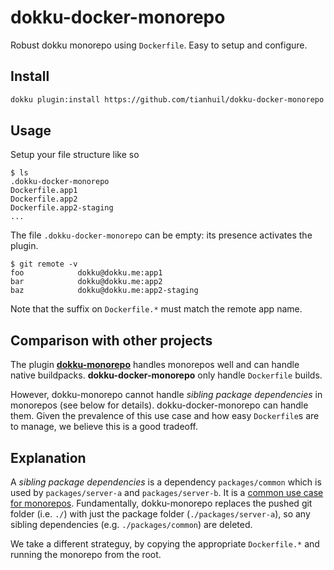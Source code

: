 # dokku-docker-monorepo
Robust dokku monorepo using `Dockerfile`.  Easy to setup and configure.

## Install
```bash
dokku plugin:install https://github.com/tianhuil/dokku-docker-monorepo
```

## Usage
Setup your file structure like so

```
$ ls
.dokku-docker-monorepo
Dockerfile.app1
Dockerfile.app2
Dockerfile.app2-staging
...
```

The file `.dokku-docker-monorepo` can be empty: its presence activates the plugin.

```
$ git remote -v
foo            dokku@dokku.me:app1
bar            dokku@dokku.me:app2
baz            dokku@dokku.me:app2-staging
```

Note that the suffix on `Dockerfile.*` must match the remote app name.

## Comparison with other projects
The plugin [**dokku-monorepo**](https://github.com/notpushkin/dokku-monorepo) handles monorepos well and can handle native buildpacks.  **dokku-docker-monorepo** only handle `Dockerfile` builds.

However, dokku-monorepo cannot handle *sibling package dependencies* in monorepos (see below for details).  dokku-docker-monorepo can handle them.  Given the prevalence of this use case and how easy `Dockerfile`s are to manage, we believe this is a good tradeoff.

## Explanation
A *sibling package dependencies* is a dependency `packages/common` which is used by `packages/server-a` and `packages/server-b`.  It is a [common use case for monorepos](https://medium.com/@NiGhTTraX/how-to-set-up-a-typescript-monorepo-with-lerna-c6acda7d4559).  Fundamentally, dokku-monorepo replaces the pushed git folder (i.e. `./`) with just the package folder (`./packages/server-a`), so any sibling dependencies (e.g. `./packages/common`) are deleted.

We take a different strateguy, by copying the appropriate `Dockerfile.*` and running the monorepo from the root.
